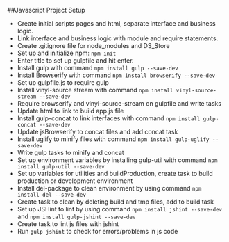 ##Javascript Project Setup

* Create initial scripts pages and html, separate interface and business logic.
* Link interface and business logic with module and require statements.
* Create .gitignore file for node_modules and DS_Store
* Set up and initialize npm: `npm init`
* Enter title to set up gulpfile and hit enter.
* Install gulp with command `npm install gulp --save-dev`
* Install Browserify with command `npm install browserify --save-dev`
* Set up gulpfile.js to require gulp
* Install vinyl-source stream with command `npm install vinyl-source-stream --save-dev`
* Require browserify and vinyl-source-stream on gulpfile and write tasks
* Update html to link to build app.js file
* Install gulp-concat to link interfaces with command `npm install gulp-concat --save-dev`
* Update jsBrowserify to concat files and add concat task
* Install uglify to minify files with command `npm install gulp-uglify --save-dev`
* Write gulp tasks to minify and concat
* Set up environment variables by installing gulp-util with command `npm install gulp-util --save-dev`
* Set up variables for utilities and buildProduction, create task to build production or development environment
* Install del-package to clean environment by using command `npm install del --save-dev`
* Create task to clean by deleting build and tmp files, add to build task
* Set up JSHint to lint by using command `npm install jshint --save-dev` and `npm install gulp-jshint --save-dev`
* Create task to lint js files with jshint
* Run `gulp jshint` to check for errors/problems in js code
